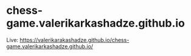 # chess-game.valerikarkashadze.github.io

Live: https://valerikarakashadze.github.io/chess-game.valerikarkashadze.github.io/
